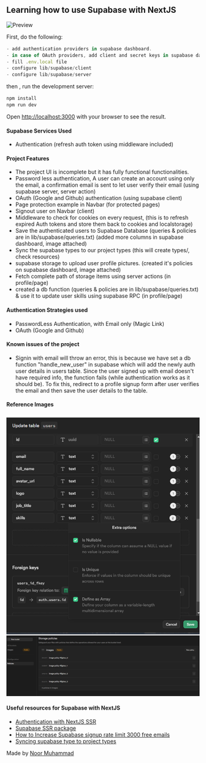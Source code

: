 ## Learning how to use Supabase with NextJS

![Preview](https://miro.medium.com/v2/resize:fit:720/format:webp/1*xOqCfciF90c8nH0HhMpapQ.png)

First, do the following:

```js
- add authentication providers in supabase dashboard.
- in case of OAuth providers, add client and secret keys in supabase dashboard.
- fill .env.local file
- configure lib/supabase/client
- configure lib/supabase/server
```

then , run the development server:

```bash
npm install
npm run dev
```

Open [http://localhost:3000](http://localhost:3000) with your browser to see the result.

#### Supabase Services Used

- Authentication (refresh auth token using middleware included)

#### Project Features

- The project UI is incomplete but it has fully functional functionalities.
- Password less authentication, A user can create an account using only the email, a confirmation email is sent to let user verify their email (using supabase server, server action)
- OAuth (Google and Github) authentication (using supabase client)
- Page protection example in Navbar (for protected pages)
- Signout user on Navbar (client)
- Middleware to check for cookies on every request, (this is to refresh expired Auth tokens and store them back to cookies and localstorage)
- Save the authenticated users to Supabase Database (queries & policies are in lib/supabase/queries.txt) (added more columns in supabase dashboard, image attached)
- Sync the supabase types to our project types (this will create types/, check resources)
- supabase storage to upload user profile pictures. (created it's policies on supabase dashboard, image attached)
- Fetch complete path of storage items using server actions (in profile/page)
- created a db function (queries & policies are in lib/supabase/queries.txt) & use it to update user skills using supabase RPC (in profile/page)

#### Authentication Strategies used

- PasswordLess Authentication, with Email only (Magic Link)
- OAuth (Google and Github)

#### Known issues of the project

- Signin with email will throw an error, this is because we have set a db function "handle_new_user" in supabase which will add the newly auth user details in users table. Since the user signed up with email doesn't have required info, the function fails (while authentication works as it should be). To fix this, redirect to a profile signup form after user verifies the email and then save the user details to the table.

#### Reference Images

![update_user_schema](./public/update_user_schema.png)
![images_bucket_policies](./public/images_bucket.png)

#### Useful resources for Supabase with NextJS

- [Authentication with NextJS SSR](https://www.youtube.com/watch?v=VVElr2n90KY)
- [Supabase SSR package](https://supabase.com/docs/guides/auth/server-side/overview)
- [How to Increase Supabase signup rate limit 3000 free emails](https://medium.com/@techalchimiste/how-to-increase-supabase-signup-rate-limit-3000-emails-mo-261289882cf4)
- [Syncing supabase type to project types](https://supabase.com/docs/guides/api/rest/generating-types)

Made by [Noor Muhammad](https://www.linkedin.com/in/connectwithnoor)
